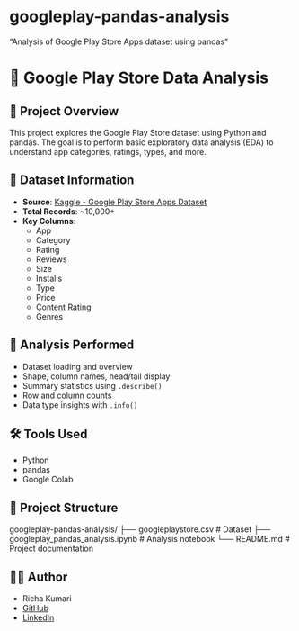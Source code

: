 # googleplay-pandas-analysis
 “Analysis of Google Play Store Apps dataset using pandas”
# 📱 Google Play Store Data Analysis

## 📌 Project Overview
This project explores the Google Play Store dataset using Python and pandas. The goal is to perform basic exploratory data analysis (EDA) to understand app categories, ratings, types, and more.

## 📂 Dataset Information
- **Source**: [Kaggle - Google Play Store Apps Dataset](https://www.kaggle.com/datasets/lava18/google-play-store-apps)
- **Total Records**: ~10,000+
- **Key Columns**:
  - App
  - Category
  - Rating
  - Reviews
  - Size
  - Installs
  - Type
  - Price
  - Content Rating
  - Genres

## 🎯 Analysis Performed
- Dataset loading and overview
- Shape, column names, head/tail display
- Summary statistics using `.describe()`
- Row and column counts
- Data type insights with `.info()`

## 🛠️ Tools Used
- Python
- pandas
- Google Colab

## 📁 Project Structure
googleplay-pandas-analysis/
├── googleplaystore.csv # Dataset
├── googleplay_pandas_analysis.ipynb # Analysis notebook
└── README.md # Project documentation

## 👩‍💻 Author
- Richa Kumari  
- [GitHub](https://github.com/Richa26kumari)  
- [LinkedIn](https://www.linkedin.com/in/richa-kumari-81548331a)


